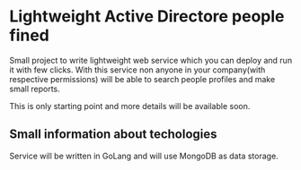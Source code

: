 # Lightweight Active Directore people fined

Small project to write lightweight web service which you can deploy and run it with few clicks.
With this service non anyone in your company(with respective permissions) will be able to search people profiles and make small reports.

This is only starting point and more details will be available soon.

## Small information about techologies
Service will be written in GoLang and will use MongoDB as data storage. 